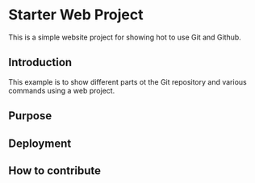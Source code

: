 # Starter Web Project

This is a simple website project for showing hot to use Git and Github. 

## Introduction

This example is to show different parts ot the Git repository and various commands using a web project.

## Purpose

## Deployment

## How to contribute

